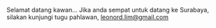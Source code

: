 Selamat datang kawan...
Jika anda sempat untuk datang ke Surabaya, silakan kunjungi tugu pahlawan, leonord.lim@gmail.com
